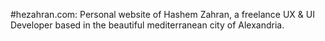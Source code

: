 #hezahran.com:
Personal website of Hashem Zahran, a freelance UX &amp; UI Developer based in the beautiful mediterranean city of Alexandria.

